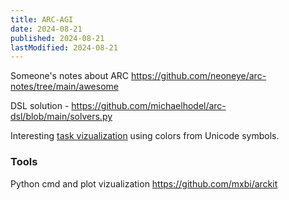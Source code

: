 ```yaml
---
title: ARC-AGI
date: 2024-08-21
published: 2024-08-21
lastModified: 2024-08-21
---
```


Someone's notes about ARC https://github.com/neoneye/arc-notes/tree/main/awesome

DSL solution - https://github.com/michaelhodel/arc-dsl/blob/main/solvers.py

Interesting [task vizualization](https://gist.github.com/p-i-/9ebed4917d5ea61674e536896fe0aa83#file-006-yaml) using colors from Unicode symbols.

### Tools

Python cmd and plot vizualization https://github.com/mxbi/arckit